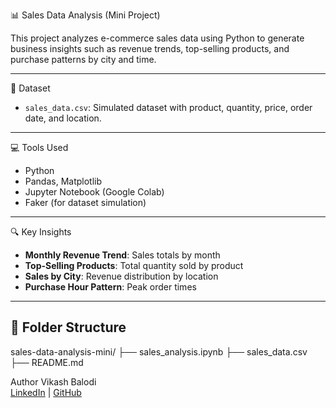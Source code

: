 📊 Sales Data Analysis (Mini Project)

This project analyzes e-commerce sales data using Python to generate business insights such as revenue trends, top-selling products, and purchase patterns by city and time.

---

📁 Dataset
- `sales_data.csv`: Simulated dataset with product, quantity, price, order date, and location.

---

💻 Tools Used
- Python
- Pandas, Matplotlib
- Jupyter Notebook (Google Colab)
- Faker (for dataset simulation)

---

🔍 Key Insights
- **Monthly Revenue Trend**: Sales totals by month
- **Top-Selling Products**: Total quantity sold by product
- **Sales by City**: Revenue distribution by location
- **Purchase Hour Pattern**: Peak order times

---
## 📂 Folder Structure
sales-data-analysis-mini/
├── sales_analysis.ipynb 
├── sales_data.csv 
├── README.md

 Author
Vikash Balodi  
[LinkedIn](https://www.linkedin.com/in/vikash-2160902ba) | [GitHub](https://github.com/Vikash0005)
